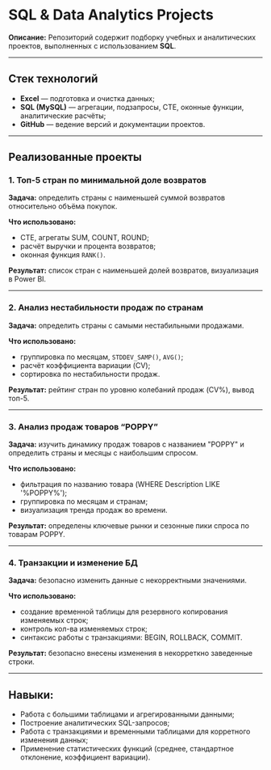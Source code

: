 # SQL & Data Analytics Projects

**Описание:**
Репозиторий содержит подборку учебных и аналитических проектов, выполненных с использованием **SQL**.

---

## Стек технологий

* **Excel** — подготовка и очистка данных;
* **SQL (MySQL)** — агрегации, подзапросы, CTE, оконные функции, аналитические расчёты;
* **GitHub** — ведение версий и документации проектов.

---

## Реализованные проекты

### 1. Топ-5 стран по минимальной доле возвратов

**Задача:** определить страны с наименьшей суммой возвратов относительно объёма покупок.

**Что использовано:**
* CTE, агрегаты SUM, COUNT, ROUND;
* расчёт выручки и процента возвратов;
* оконная функция `RANK()`.

**Результат:** список стран с наименьшей долей возвратов, визуализация в Power BI.

---

### 2. Анализ нестабильности продаж по странам

**Задача:** определить страны с самыми нестабильными продажами.

**Что использовано:**
* группировка по месяцам, `STDDEV_SAMP()`, `AVG()`;
* расчёт коэффициента вариации (CV);
* сортировка по нестабильности продаж.

**Результат:** рейтинг стран по уровню колебаний продаж (CV%), вывод топ-5.

---

### 3. Анализ продаж товаров “POPPY”

**Задача:** изучить динамику продаж товаров с названием "POPPY" и определить страны и месяцы с наибольшим спросом.

**Что использовано:**
* фильтрация по названию товара (WHERE Description LIKE '%POPPY%');
* группировка по месяцам и странам;
* визуализация тренда продаж во времени.

**Результат:** определены ключевые рынки и сезонные пики спроса по товарам POPPY.

---

### 4. Транзакции и изменение БД
**Задача:** безопасно изменить данные с некорректными значениями.

**Что использовано:**
* создание временной таблицы для резервного копирования изменяемых строк;
* контроль кол-ва изменяемых строк;
* синтаксис работы с транзакциями: BEGIN, ROLLBACK, COMMIT.

**Результат:** безопасно внесены изменения в некорреткно заведенные строки.
  
---

## Навыки:

* Работа с большими таблицами и агрегированными данными;
* Построение аналитических SQL-запросов;
* Работа с транзакциями и временными таблицами для корретного изменения данных;
* Применение статистических функций (среднее, стандартное отклонение, коэффициент вариации).
